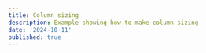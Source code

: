 ```yaml
---
title: Column sizing
description: Example showing how to make column sizing
date: '2024-10-11'
published: true
---
```

<script>
  import GridWrapper from './grid-wrapper.svelte'
</script>

<GridWrapper />